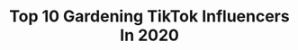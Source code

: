 ---
title: Top 10 Gardening TikTok Influencers In 2020
description: >-
  Find top gardening TikTok influencers in 2020. Most popular hashtags: #keepingactive #quarantine #forage #cooking.
platform: TikTok
profiles:
  - username: "victorygardensrevival"
    fullname: >-
      Victory Gardens
    location: "United States"
    followers: 2410
    engagement: 1325
    commentsToLikes: 0.147023
    id: ckafu26818b0r0i78tz622c7k
    verified: false
    hashtags: "#weather, #damage, #bees, #yellowants"
  - username: "ourlittlegardens"
    fullname: >-
      Chantelle
    location: "Australia"
    followers: 2807
    engagement: 1645
    commentsToLikes: 0.107247
    id: ck81s77y3qidd0j78pyytploi
    verified: false
    hashtags: "#mitre10, #foryoupage, #trending, #thanksdad"
  - username: "haleyink"
    fullname: >-
      dirt eater
    location: "United States"
    followers: 19176
    engagement: 1961
    commentsToLikes: 0.011929
    id: ck9vett5a0gxk0j782a9919td
    verified: false
    hashtags: "#baking, #pilotpete, #mycrib, #diyproject"
  - username: "wholesomeroots"
    fullname: >-
      WholesomeRoots
    location: "United States"
    followers: 10333
    engagement: 1035
    commentsToLikes: 0.039352
    id: ck8vuqcv4jlc90j78gme30n29
    verified: false
    hashtags: "#bottomwatering, #foyou, #gardentips, #inbloom"
  - username: "cosgrome"
    fullname: >-
      Moira Cosgrove
    location: "United States"
    followers: 19753
    engagement: 820
    commentsToLikes: 0.018319
    id: ck9rcjcbatppw0j78j6txlvp2
    verified: false
    hashtags: "#vegatables, #sunset, #vegan, #houseplantcare"
  - username: "notjustafitmom.jackson"
    fullname: >-
      user4860259200556
    location: "United States"
    followers: 2097
    engagement: 537
    commentsToLikes: 0.068379
    id: ck9tvli7sr4kr0j786ifkrjxh
    verified: false
    hashtags: "#genx, #over30, #healthyrecipe, #groundhogday"
  - username: "umbotaniconoapartamento"
    fullname: >-
      Samuel Gonçalves
    location: "Brazil"
    followers: 27827
    engagement: 1266
    commentsToLikes: 0.017347
    id: ck8s84i72s2fw0j782mktdq72
    verified: false
    hashtags: "#desafio, #succulent, #suculenta, #plantar"
  - username: "ishaazzz"
    fullname: >-
      Ishazz mom😍
    location: "India"
    followers: 45525
    engagement: 838
    commentsToLikes: 0.011469
    id: ck9fxy3pz8kpf0j78j8k127ya
    verified: false
    hashtags: "#gardeningchallenge, #uppooppa, #hubbywifey, #loveforever"
  - username: "tylerblackmorehughes"
    fullname: >-
      TylerBlackmoreHughes
    location: "United States"
    followers: 20894
    engagement: 807
    commentsToLikes: 0.028148
    id: ck99agm99hghh0j7823hf7u8i
    verified: false
    hashtags: "#loot, #treasure, #fake, #moose"
  - username: "homestead.honey"
    fullname: >-
      noelle
    location: "United States"
    followers: 9088
    engagement: 437
    commentsToLikes: 0.017177
    id: ckaclsa7cgtpv0i78c4sk80j9
    verified: false
    hashtags: "#beekeepers, #natural, #historylesson, #metalart"
---